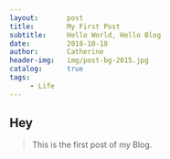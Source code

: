 ```yaml
---
layout:       post
title:        My First Post
subtitle:     Hello World, Hello Blog
date:         2018-10-18
author:       Catherine
header-img:   img/post-bg-2015.jpg
catalog:      true
tags:
     - Life
---
```


## Hey
>This is the first post of my Blog.
